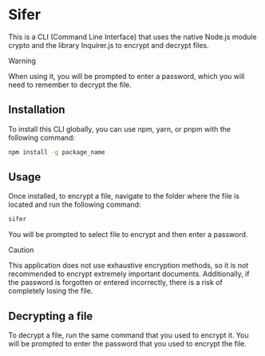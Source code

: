 # Sifer

This is a CLI (Command Line Interface) that uses the native Node.js module crypto and the library Inquirer.js to encrypt and decrypt files.

> [!WARNING]
> When using it, you will be prompted to enter a password, which you will need to remember to decrypt the file.

## Installation
To install this CLI globally, you can use npm, yarn, or pnpm with the following command:

```bash
npm install -g package_name
```

## Usage
Once installed, to encrypt a file, navigate to the folder where the file is located and run the following command:

```bash
sifer
```
You will be prompted to select file to encrypt and then enter a password.

> [!CAUTION]
> This application does not use exhaustive encryption methods, so it is not recommended to encrypt extremely important documents. Additionally, if the password is forgotten or entered incorrectly, there is a risk of completely losing the file.

## Decrypting a file
To decrypt a file, run the same command that you used to encrypt it. You will be prompted to enter the password that you used to encrypt the file.
